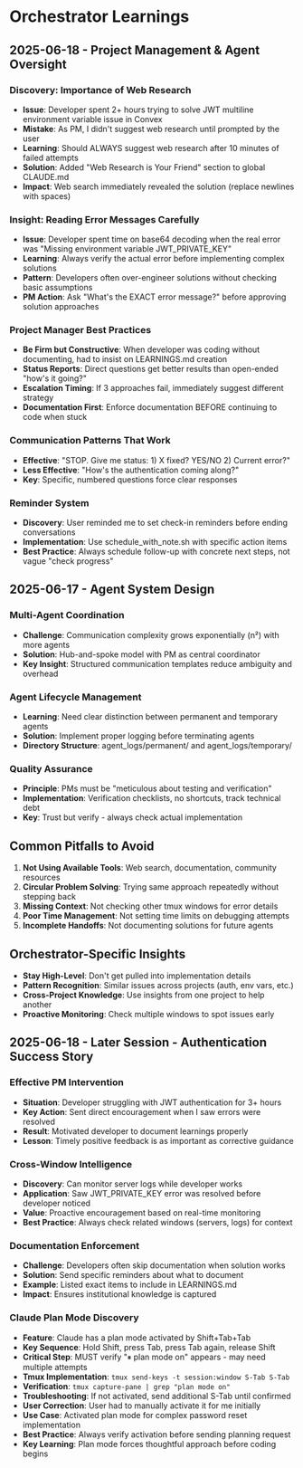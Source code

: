 # Orchestrator Learnings

## 2025-06-18 - Project Management & Agent Oversight

### Discovery: Importance of Web Research
- **Issue**: Developer spent 2+ hours trying to solve JWT multiline environment variable issue in Convex
- **Mistake**: As PM, I didn't suggest web research until prompted by the user
- **Learning**: Should ALWAYS suggest web research after 10 minutes of failed attempts
- **Solution**: Added "Web Research is Your Friend" section to global CLAUDE.md
- **Impact**: Web search immediately revealed the solution (replace newlines with spaces)

### Insight: Reading Error Messages Carefully
- **Issue**: Developer spent time on base64 decoding when the real error was "Missing environment variable JWT_PRIVATE_KEY"
- **Learning**: Always verify the actual error before implementing complex solutions
- **Pattern**: Developers often over-engineer solutions without checking basic assumptions
- **PM Action**: Ask "What's the EXACT error message?" before approving solution approaches

### Project Manager Best Practices
- **Be Firm but Constructive**: When developer was coding without documenting, had to insist on LEARNINGS.md creation
- **Status Reports**: Direct questions get better results than open-ended "how's it going?"
- **Escalation Timing**: If 3 approaches fail, immediately suggest different strategy
- **Documentation First**: Enforce documentation BEFORE continuing to code when stuck

### Communication Patterns That Work
- **Effective**: "STOP. Give me status: 1) X fixed? YES/NO 2) Current error?"
- **Less Effective**: "How's the authentication coming along?"
- **Key**: Specific, numbered questions force clear responses

### Reminder System
- **Discovery**: User reminded me to set check-in reminders before ending conversations
- **Implementation**: Use schedule_with_note.sh with specific action items
- **Best Practice**: Always schedule follow-up with concrete next steps, not vague "check progress"

## 2025-06-17 - Agent System Design

### Multi-Agent Coordination
- **Challenge**: Communication complexity grows exponentially (n²) with more agents
- **Solution**: Hub-and-spoke model with PM as central coordinator
- **Key Insight**: Structured communication templates reduce ambiguity and overhead

### Agent Lifecycle Management
- **Learning**: Need clear distinction between permanent and temporary agents
- **Solution**: Implement proper logging before terminating agents
- **Directory Structure**: agent_logs/permanent/ and agent_logs/temporary/

### Quality Assurance
- **Principle**: PMs must be "meticulous about testing and verification"
- **Implementation**: Verification checklists, no shortcuts, track technical debt
- **Key**: Trust but verify - always check actual implementation

## Common Pitfalls to Avoid

1. **Not Using Available Tools**: Web search, documentation, community resources
2. **Circular Problem Solving**: Trying same approach repeatedly without stepping back
3. **Missing Context**: Not checking other tmux windows for error details
4. **Poor Time Management**: Not setting time limits on debugging attempts
5. **Incomplete Handoffs**: Not documenting solutions for future agents

## Orchestrator-Specific Insights

- **Stay High-Level**: Don't get pulled into implementation details
- **Pattern Recognition**: Similar issues across projects (auth, env vars, etc.)
- **Cross-Project Knowledge**: Use insights from one project to help another
- **Proactive Monitoring**: Check multiple windows to spot issues early

## 2025-06-18 - Later Session - Authentication Success Story

### Effective PM Intervention
- **Situation**: Developer struggling with JWT authentication for 3+ hours
- **Key Action**: Sent direct encouragement when I saw errors were resolved
- **Result**: Motivated developer to document learnings properly
- **Lesson**: Timely positive feedback is as important as corrective guidance

### Cross-Window Intelligence 
- **Discovery**: Can monitor server logs while developer works
- **Application**: Saw JWT_PRIVATE_KEY error was resolved before developer noticed
- **Value**: Proactive encouragement based on real-time monitoring
- **Best Practice**: Always check related windows (servers, logs) for context

### Documentation Enforcement
- **Challenge**: Developers often skip documentation when solution works
- **Solution**: Send specific reminders about what to document
- **Example**: Listed exact items to include in LEARNINGS.md
- **Impact**: Ensures institutional knowledge is captured

### Claude Plan Mode Discovery
- **Feature**: Claude has a plan mode activated by Shift+Tab+Tab
- **Key Sequence**: Hold Shift, press Tab, press Tab again, release Shift
- **Critical Step**: MUST verify "⏸ plan mode on" appears - may need multiple attempts
- **Tmux Implementation**: `tmux send-keys -t session:window S-Tab S-Tab`
- **Verification**: `tmux capture-pane | grep "plan mode on"`
- **Troubleshooting**: If not activated, send additional S-Tab until confirmed
- **User Correction**: User had to manually activate it for me initially
- **Use Case**: Activated plan mode for complex password reset implementation
- **Best Practice**: Always verify activation before sending planning request
- **Key Learning**: Plan mode forces thoughtful approach before coding begins